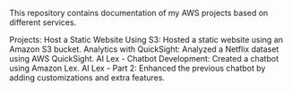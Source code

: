 This repository contains documentation of my AWS projects based on different services.

Projects:
Host a Static Website Using S3: Hosted a static website using an Amazon S3 bucket.
Analytics with QuickSight: Analyzed a Netflix dataset using AWS QuickSight.
AI Lex - Chatbot Development: Created a chatbot using Amazon Lex.
AI Lex - Part 2: Enhanced the previous chatbot by adding customizations and extra features.
